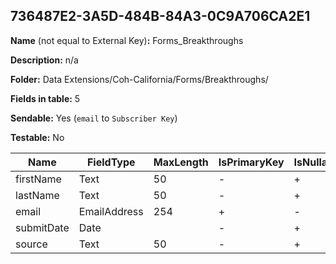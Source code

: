 ## 736487E2-3A5D-484B-84A3-0C9A706CA2E1

**Name** (not equal to External Key)**:** Forms_Breakthroughs

**Description:** n/a

**Folder:** Data Extensions/Coh-California/Forms/Breakthroughs/

**Fields in table:** 5

**Sendable:** Yes (`email` to `Subscriber Key`)

**Testable:** No

| Name | FieldType | MaxLength | IsPrimaryKey | IsNullable | DefaultValue |
| --- | --- | --- | --- | --- | --- |
| firstName | Text | 50 | - | + |  |
| lastName | Text | 50 | - | + |  |
| email | EmailAddress | 254 | + | - |  |
| submitDate | Date |  | - | + | GetDate() |
| source | Text | 50 | - | + |  |
